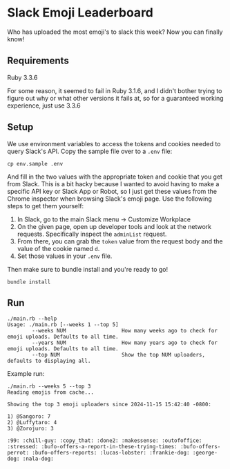 Slack Emoji Leaderboard
=======================

Who has uploaded the most emoji's to slack this week? Now you can finally know!

## Requirements

Ruby 3.3.6

For some reason, it seemed to fail in Ruby 3.1.6, and I didn't bother trying to figure out
why or what other versions it fails at, so for a guaranteed working experience, just use
3.3.6

## Setup

We use environment variables to access the tokens and cookies needed to query
Slack's API. Copy the sample file over to a `.env` file:

```
cp env.sample .env
```

And fill in the two values with the appropriate token and cookie that you get from
Slack. This is a bit hacky because I wanted to avoid having to make a specific API
key or Slack App or Robot, so I just get these values from the Chrome inspector when
browsing Slack's emoji page.  Use the following steps to get them yourself:

1) In Slack, go to the main Slack menu -> Customize Workplace
2) On the given page, open up developer tools and look at the
   network requests. Specifically inspect the `adminList` request.
3) From there, you can grab the `token` value from the request body and
   the value of the cookie named `d`.
4) Set those values in your `.env` file.

Then make sure to bundle install and you're ready to go!

```
bundle install
```

## Run

```
./main.rb --help
Usage: ./main.rb [--weeks 1 --top 5]
        --weeks NUM                  How many weeks ago to check for emoji uploads. Defaults to all time.
        --years NUM                  How many years ago to check for emoji uploads. Defaults to all time.
        --top NUM                    Show the top NUM uploaders, defaults to displaying all.
```

Example run:

```
./main.rb --weeks 5 --top 3
Reading emojis from cache...

Showing the top 3 emoji uploaders since 2024-11-15 15:42:40 -0800:

1) @Sangoro: 7
2) @Luffytaro: 4
3) @Zorojuro: 3

:99: :chill-guy: :copy_that: :done2: :makessense: :outofoffice: :stressed: :bufo-offers-a-report-in-these-trying-times: :bufo-offers-perrot: :bufo-offers-reports: :lucas-lobster: :frankie-dog: :george-dog: :nala-dog: 
```
